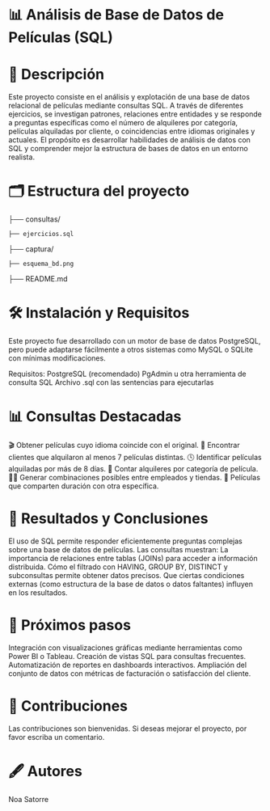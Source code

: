 # 📊 Análisis de Base de Datos de Películas (SQL)

# 📖 Descripción
Este proyecto consiste en el análisis y explotación de una base de datos relacional de películas mediante consultas SQL. A través de diferentes ejercicios, se investigan patrones, relaciones entre entidades y se responde a preguntas específicas como el número de alquileres por categoría, películas alquiladas por cliente, o coincidencias entre idiomas originales y actuales.
El propósito es desarrollar habilidades de análisis de datos con SQL y comprender mejor la estructura de bases de datos en un entorno realista.

# 🗂️ Estructura del proyecto
├── consultas/

	├── ejercicios.sql
 
├── captura/

	├── esquema_bd.png
 
├── README.md

# 🛠️ Instalación y Requisitos
Este proyecto fue desarrollado con un motor de base de datos PostgreSQL, pero puede adaptarse fácilmente a otros sistemas como MySQL o SQLite con mínimas modificaciones.

Requisitos:
PostgreSQL (recomendado)
PgAdmin u otra herramienta de consulta SQL
Archivo .sql con las sentencias para ejecutarlas

# 📊 Consultas Destacadas
🎬 Obtener películas cuyo idioma coincide con el original.
🛒 Encontrar clientes que alquilaron al menos 7 películas distintas.
🕓 Identificar películas alquiladas por más de 8 días.
📂 Contar alquileres por categoría de película.
🧍‍♂️ Generar combinaciones posibles entre empleados y tiendas.
🔁 Películas que comparten duración con otra específica.

# 🔎 Resultados y Conclusiones
El uso de SQL permite responder eficientemente preguntas complejas sobre una base de datos de películas. Las consultas muestran:
La importancia de relaciones entre tablas (JOINs) para acceder a información distribuida.
Cómo el filtrado con HAVING, GROUP BY, DISTINCT y subconsultas permite obtener datos precisos.
Que ciertas condiciones externas (como estructura de la base de datos o datos faltantes) influyen en los resultados.

# 🔄 Próximos pasos
Integración con visualizaciones gráficas mediante herramientas como Power BI o Tableau.
Creación de vistas SQL para consultas frecuentes.
Automatización de reportes en dashboards interactivos.
Ampliación del conjunto de datos con métricas de facturación o satisfacción del cliente.

# 🤝 Contribuciones
Las contribuciones son bienvenidas. Si deseas mejorar el proyecto, por favor escriba un comentario.

# 🖋️ Autores
Noa Satorre


